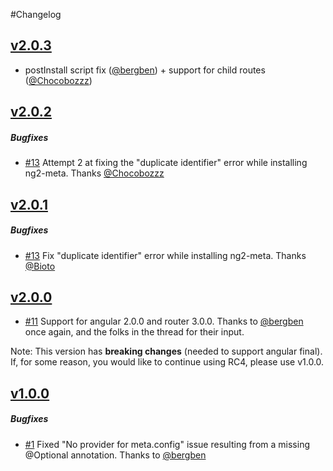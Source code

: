 #Changelog

## [v2.0.3](https://github.com/vinaygopinath/ng2-meta/releases/tag/v2.0.3)

* postInstall script fix ([@bergben](https://github.com/bergben)) + support for child routes ([@Chocobozzz](https://github.com/Chocobozzz))

## [v2.0.2](https://github.com/vinaygopinath/ng2-meta/releases/tag/v2.0.2)

##### Bugfixes

* [#13](https://github.com/vinaygopinath/ng2-meta/issues/13) Attempt 2 at fixing the "duplicate identifier" error while installing ng2-meta. Thanks [@Chocobozzz](https://github.com/Chocobozzz)

## [v2.0.1](https://github.com/vinaygopinath/ng2-meta/releases/tag/v2.0.1)

##### Bugfixes

* [#13](https://github.com/vinaygopinath/ng2-meta/issues/13) Fix "duplicate identifier" error while installing ng2-meta. Thanks [@Bioto](https://github.com/Bioto)

## [v2.0.0](https://github.com/vinaygopinath/ng2-meta/releases/tag/v2.0.0)

* [#11](https://github.com/vinaygopinath/ng2-meta/issues/11) Support for angular 2.0.0 and router 3.0.0. Thanks to [@bergben](https://github.com/bergben) once again, and the folks in the thread for their input.

Note: This version has **breaking changes** (needed to support angular final). If, for some reason, you would like to continue using RC4, please use v1.0.0.

## [v1.0.0](https://github.com/vinaygopinath/ng2-meta/releases/tag/v1.0.0)

##### Bugfixes

* [#1](https://github.com/vinaygopinath/ng2-meta/issues/1) Fixed "No provider for meta.config" issue resulting from a missing @Optional annotation. Thanks to [@bergben](https://github.com/bergben)